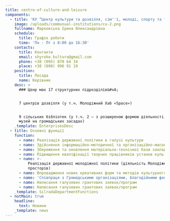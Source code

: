 ```yaml
---
title: centre-of-culture-and-leisure
components:
  - title: 'КУ “Центр культури та дозвілля, сім''ї, молоді, спорту та туризму”'
    image: /uploads/communual-institutions/cu-2.png
    fullname: Марковська Ірина Олександрівна
    schedule:
      title: Графік роботи
      time: 'Пн - Пт з 8:00 до 16:30'
    contacts:
      title: Контакти
      email: shyroke.kultura@gmail.com
      phone: +38 (095) 870 64 34
      place: +38 (098) 996 91 19
    position:
      title: Посада
      name: Керівник
    desc: >
      ### Ценр має 17 структурних підрозділів&#xA;


      7 центрів дозвілля (у т.ч. Молодіжний Хаб «Space»)


      9 сільських бібліотек (у т.ч. 2 – з розширеною формою діяльності, 1 –
      музей на громадських засадах)
    _template: EnterprisesDesc
  - title: Основні функції
    function:
      - name: Реалізація державної політики в галузі культури
      - name: Здійснення інформаційно-методичної та організаційно-масової роботи
      - name: Збереження та оновлення матеріально-технічної бази закладів культури
      - name: Підвищення кваліфікації творчих працівників установ культури
      - name: >-
          Реалізація державної молодіжної політики (діяльність Молодіжної ради,
          просторів)
      - name: Впровадження нових креативних форм та методів культурного дозвілля
      - name: 'Співпраця з Громадськими організаціями, Благодійними фондами'
      - name: Написання галузевих грантових заявок/програм
      - name: Написання галузевих грантових заявок/програм
    _template: SilradaDepartmentFunctions
  - notMain: true
    headline:
      text: Новини
    _template: news
---
```




